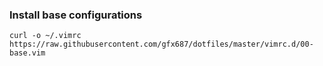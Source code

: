 ### Install base configurations
`curl -o ~/.vimrc https://raw.githubusercontent.com/gfx687/dotfiles/master/vimrc.d/00-base.vim`
